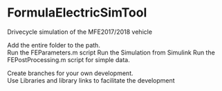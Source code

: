 # FormulaElectricSimTool
Drivecycle simulation of the MFE2017/2018 vehicle

Add the entire folder to the path.  
Run the FEParameters.m script
Run the Simulation from Simulink
Run the FEPostProcessing.m script for simple data.  

Create branches for your own development.  
Use Libraries and library links to facilitate the development
